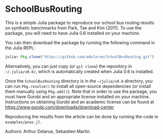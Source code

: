 # SchoolBusRouting

This is a simple Julia package to reproduce our school bus routing results on synthetic benchmarks from Park, Tae and Kim (2011). To use the package, you will need to have Julia 0.6 installed on your machine.

You can then download the package by running the following command in the Julia REPL:
```julia
julia> Pkg.clone("https://github.com/adelarue/SchoolBusRouting.git")
```
Alternatively, you can just copy (or `git clone`) the repository in `~/.julia/v0.6/`, which is automatically created when Julia 0.6 is installed.

Once the `SchoolBusRouting` directory is in the `~/julia/v0.6` directory, you can run `Pkg.resolve()` to install all open-source dependencies (or install them manually using `Pkg.add()`). Note that in order to use the package, you must have Gurobi and an appropriate license installed on your machine. Instructions on obtaining Gurobi and an academic license can be found at https://www.gurobi.com/downloads/download-center

Reproducing the results from the article can be done by running the code in `examples/pnas.jl`.

Authors: Arthur Delarue, Sebastien Martin

